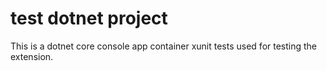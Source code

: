 # test dotnet project

This is a dotnet core console app container xunit tests used for testing the extension.